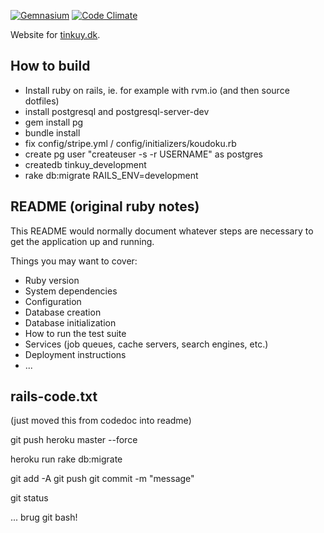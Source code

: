 [![Gemnasium](https://img.shields.io/gemnasium/NewCircleMovement/tinkuy.svg?style=flat-square)](https://gemnasium.com/NewCircleMovement/tinkuy)
[![Code Climate](https://img.shields.io/codeclimate/github/NewCircleMovement/tinkuy.svg?style=flat-square)](https://codeclimate.com/github/NewCircleMovement/tinkuy)


Website for [tinkuy.dk](https://tinkuy.dk).

## How to build

- Install ruby on rails, ie. for example with rvm.io (and then source dotfiles)
- install postgresql and postgresql-server-dev
- gem install pg
- bundle install
- fix config/stripe.yml / config/initializers/koudoku.rb
- create pg user "createuser -s -r USERNAME" as postgres
- createdb tinkuy_development
- rake db:migrate RAILS_ENV=development


## README (original ruby notes)

This README would normally document whatever steps are necessary to get the
application up and running.

Things you may want to cover:

- Ruby version
- System dependencies
- Configuration
- Database creation
- Database initialization
- How to run the test suite
- Services (job queues, cache servers, search engines, etc.)
- Deployment instructions
- ...


## rails-code.txt

(just moved this from codedoc into readme)

  git push heroku master --force
  
  heroku run rake db:migrate
  
  git add -A
  git push
  git commit -m "message" 
  
  git status


... brug git bash!

